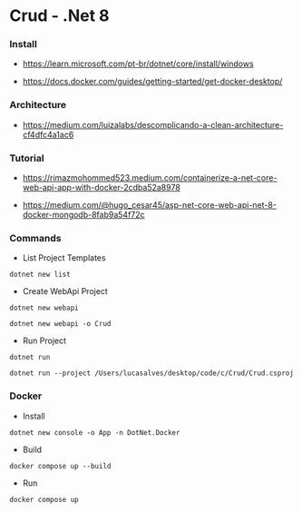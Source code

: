 # Crud - .Net 8  

### Install

 - https://learn.microsoft.com/pt-br/dotnet/core/install/windows

 - https://docs.docker.com/guides/getting-started/get-docker-desktop/

### Architecture

 - https://medium.com/luizalabs/descomplicando-a-clean-architecture-cf4dfc4a1ac6

### Tutorial

 - https://rimazmohommed523.medium.com/containerize-a-net-core-web-api-app-with-docker-2cdba52a8978

 - https://medium.com/@hugo_cesar45/asp-net-core-web-api-net-8-docker-mongodb-8fab9a54f72c

### Commands

 - List Project Templates

```
dotnet new list
```

 - Create WebApi Project

```
dotnet new webapi

dotnet new webapi -o Crud 
```

 - Run Project

```
dotnet run

dotnet run --project /Users/lucasalves/desktop/code/c/Crud/Crud.csproj
```

### Docker

 - Install

```
dotnet new console -o App -n DotNet.Docker
```

 - Build

```
docker compose up --build
```

 - Run

```
docker compose up 
```



